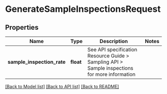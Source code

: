 # GenerateSampleInspectionsRequest

## Properties
Name | Type | Description | Notes
------------ | ------------- | ------------- | -------------
**sample_inspection_rate** | **float** | See API specification Resource Guide &gt; Sampling API &gt; Sample inspections for more information | 

[[Back to Model list]](../README.md#documentation-for-models) [[Back to API list]](../README.md#documentation-for-api-endpoints) [[Back to README]](../README.md)

